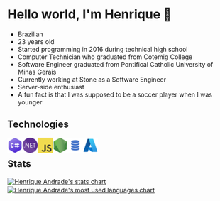 # Hello world, I'm Henrique 👋

- Brazilian
- 23 years old
- Started programming in 2016 during technical high school
- Computer Technician who graduated from Cotemig College
- Software Engineer graduated from Pontifical Catholic University of Minas Gerais
- Currently working at Stone as a Software Engineer
- Server-side enthusiast
- A fun fact is that I was supposed to be a soccer player when I was younger

## Technologies

<img align="left" alt="C#" height="34" src="https://raw.githubusercontent.com/github/explore/80688e429a7d4ef2fca1e82350fe8e3517d3494d/topics/csharp/csharp.png"/>

<img align="left" alt=".NET" height="34" src="https://raw.githubusercontent.com/github/explore/80688e429a7d4ef2fca1e82350fe8e3517d3494d/topics/dotnet/dotnet.png"/>

<img align="left" alt="JavaScript" height="34" src="https://raw.githubusercontent.com/github/explore/80688e429a7d4ef2fca1e82350fe8e3517d3494d/topics/javascript/javascript.png"/>

<img align="left" alt="Node.js" height="34" src="https://raw.githubusercontent.com/github/explore/80688e429a7d4ef2fca1e82350fe8e3517d3494d/topics/nodejs/nodejs.png"/>

<img align="left" alt="SQL" height="34" src="https://raw.githubusercontent.com/github/explore/80688e429a7d4ef2fca1e82350fe8e3517d3494d/topics/sql/sql.png"/>

<img align="left" alt="Azure" height="34" src="https://raw.githubusercontent.com/github/explore/80688e429a7d4ef2fca1e82350fe8e3517d3494d/topics/azure/azure.png"/>

<br/>

## Stats

<a href="https://github.com/anuraghazra/github-readme-stats">
    <img align="center" alt="Henrique Andrade's stats chart" src="https://github-readme-stats.vercel.app/api?username=henriquecrz&count_private=true&show_icons=true&theme=dark&hide_title=true&hide_rank=true"/>
</a>

<a href="https://github.com/anuraghazra/github-readme-stats">
    <img align="center" alt="Henrique Andrade's most used languages chart" src="https://github-readme-stats.vercel.app/api/top-langs/?username=henriquecrz&layout=compact&theme=dark&hide=java"/>
</a>
